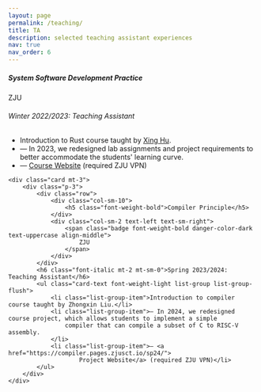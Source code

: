 ```yaml
---
layout: page
permalink: /teaching/
title: TA
description: selected teaching assistant experiences
nav: true
nav_order: 6
---
```


<!-- add css -->
<style>
    .list-group-item {
      background-color: inherit;
    }
</style>

<div class="content">
    <!-- <h3 class="mt-4">Zhejiang University</h3> -->
    <div class="card mt-3">
        <div class="p-3">
            <div class="row">
                <div class="col-sm-10">
                    <h5 class="font-weight-bold"> System Software Development Practice </h5>
                </div>
                <div class="col-sm-2 text-left text-sm-right">
                    <span class="badge font-weight-bold danger-color-dark text-uppercase align-middle">
                        ZJU
                    </span>
                </div>
            </div>
            <h6 class="font-italic mt-2 mt-sm-0">Winter 2022/2023: Teaching Assistant</h6>
            <ul class="card-text font-weight-light list-group list-group-flush">
                <li class="list-group-item">Introduction to Rust course taught by <a
                        href="https://xing-hu.github.io/">Xing Hu</a>.</li>
                <li class="list-group-item">— In 2023, we redesigned lab assignments and project requirements to better
                    accommodate the students' learning curve.
                </li>
                <li class="list-group-item">— <a href="https://system-programming.pages.zjusct.io/2023winter/">
                        Course Website</a> (required ZJU VPN)</li>
            </ul>
        </div>
    </div>

    <div class="card mt-3">
        <div class="p-3">
            <div class="row">
                <div class="col-sm-10">
                    <h5 class="font-weight-bold">Compiler Principle</h5>
                </div>
                <div class="col-sm-2 text-left text-sm-right">
                    <span class="badge font-weight-bold danger-color-dark text-uppercase align-middle">
                        ZJU
                    </span>
                </div>
            </div>
            <h6 class="font-italic mt-2 mt-sm-0">Spring 2023/2024: Teaching Assistant</h6>
            <ul class="card-text font-weight-light list-group list-group-flush">
                <li class="list-group-item">Introduction to compiler course taught by Zhongxin Liu.</li>
                <li class="list-group-item">— In 2024, we redesigned course project, which allows students to implement a simple
                    compiler that can compile a subset of C to RISC-V assembly.
                </li>
                <li class="list-group-item">— <a href="https://compiler.pages.zjusct.io/sp24/">
                        Project Website</a> (required ZJU VPN)</li>
            </ul>
        </div>
    </div>
</div>
